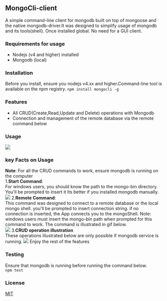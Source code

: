## MongoCli-client
 A simple command-line client for mongodb built on top of mongoose and the native mongodb-driver.It was designed to simplify usage of mongodb and its tools(shell). Once installed global. No need for a GUI client.
 
 ### Requirements for usage
 - Nodejs  (v4 and higher) installed
 - Mongodb (local)
 ### Installation
 Before you install, ensure you nodejs v4.xx and higher.Command-line tool is available on the npm registry.
 ``` npm install mongocli -g ```
 
 ### Features
 - All CRUD(Create,Read,Update and Delete) operations with Mongodb 
 - Connection and management of the remote database via the remote command below
### Usage
![](https://github.com/spencerjibz/mongoCli-client/blob/master/assets/general.gif)

### key Facts on Usage
**Note**: For all the CRUD commands to work, ensure mongodb is running on the computer<Br>
1.**Start Command**: <br> 
 For windows users, you should know the path to the mongo-bin directory. You'll be prompted to insert it Its better if you installed mongodb manually.<br>
 ![](https://github.com/spencerjibz/mongoCli-client/blob/master/assets/startCommand.gif)
2.**Remote Command**: <br>
 This command was designed to connect to a remote database or the local mongo shell. you'll be prompted to insert connection string.
 if no connection is inserted, the App connects you to the mongoShell. Note: windows users  must insert the mongo-bin path when prompted for this command to work. The command is illustrated in gif below.<br>
 ![](https://github.com/spencerjibz/mongoCli-client/blob/master/assets/remoteCommand.gif)
3.**CRUD operation illustration**<br>
 These operations illustrated below are only possible if mongodb service is running.
 ![](https://github.com/spencerjibz/mongoCli-client/blob/master/assets/Crd.gif)
 Enjoy the rest of the features
### Testing
 Ensure that mongodb is running before running the command below.<br>
 ``` npm test ```

### License
  [MIT](https://github.com/spencerjibz/mongoCli-client/blob/master/LICENSE)

